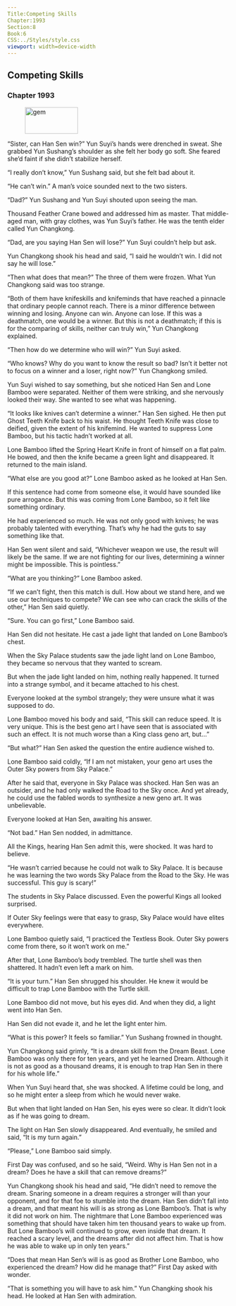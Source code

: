 ```yaml
---
Title:Competing Skills 
Chapter:1993 
Section:8 
Book:6 
CSS:../Styles/style.css 
viewport: width=device-width
---
```

  
## Competing Skills
### Chapter 1993
  
<figure>
	<img src="../Images/gem.gif" alt="gem" id="gem" width="120" height="60" />
</figure>
  

  
“Sister, can Han Sen win?” Yun Suyi’s hands were drenched in sweat. She grabbed Yun Sushang’s shoulder as she felt her body go soft. She feared she’d faint if she didn’t stabilize herself.

“I really don’t know,” Yun Sushang said, but she felt bad about it.

“He can’t win.” A man’s voice sounded next to the two sisters.

“Dad?” Yun Sushang and Yun Suyi shouted upon seeing the man.

Thousand Feather Crane bowed and addressed him as master. That middle-aged man, with gray clothes, was Yun Suyi’s father. He was the tenth elder called Yun Changkong.

“Dad, are you saying Han Sen will lose?” Yun Suyi couldn’t help but ask.

Yun Changkong shook his head and said, “I said he wouldn’t win. I did not say he will lose.”

“Then what does that mean?” The three of them were frozen. What Yun Changkong said was too strange.

“Both of them have knifeskills and knifeminds that have reached a pinnacle that ordinary people cannot reach. There is a minor difference between winning and losing. Anyone can win. Anyone can lose. If this was a deathmatch, one would be a winner. But this is not a deathmatch; if this is for the comparing of skills, neither can truly win,” Yun Changkong explained.

“Then how do we determine who will win?” Yun Suyi asked.

“Who knows? Why do you want to know the result so bad? Isn’t it better not to focus on a winner and a loser, right now?” Yun Changkong smiled.

Yun Suyi wished to say something, but she noticed Han Sen and Lone Bamboo were separated. Neither of them were striking, and she nervously looked their way. She wanted to see what was happening.

“It looks like knives can’t determine a winner.” Han Sen sighed. He then put Ghost Teeth Knife back to his waist. He thought Teeth Knife was close to deified, given the extent of his knifemind. He wanted to suppress Lone Bamboo, but his tactic hadn’t worked at all.

Lone Bamboo lifted the Spring Heart Knife in front of himself on a flat palm. He bowed, and then the knife became a green light and disappeared. It returned to the main island.

“What else are you good at?” Lone Bamboo asked as he looked at Han Sen.

If this sentence had come from someone else, it would have sounded like pure arrogance. But this was coming from Lone Bamboo, so it felt like something ordinary.

He had experienced so much. He was not only good with knives; he was probably talented with everything. That’s why he had the guts to say something like that.

Han Sen went silent and said, “Whichever weapon we use, the result will likely be the same. If we are not fighting for our lives, determining a winner might be impossible. This is pointless.”

“What are you thinking?” Lone Bamboo asked.

“If we can’t fight, then this match is dull. How about we stand here, and we use our techniques to compete? We can see who can crack the skills of the other,” Han Sen said quietly.

“Sure. You can go first,” Lone Bamboo said.

Han Sen did not hesitate. He cast a jade light that landed on Lone Bamboo’s chest.

When the Sky Palace students saw the jade light land on Lone Bamboo, they became so nervous that they wanted to scream.

But when the jade light landed on him, nothing really happened. It turned into a strange symbol, and it became attached to his chest.

Everyone looked at the symbol strangely; they were unsure what it was supposed to do.

Lone Bamboo moved his body and said, “This skill can reduce speed. It is very unique. This is the best geno art I have seen that is associated with such an effect. It is not much worse than a King class geno art, but…”

“But what?” Han Sen asked the question the entire audience wished to.

Lone Bamboo said coldly, “If I am not mistaken, your geno art uses the Outer Sky powers from Sky Palace.”

After he said that, everyone in Sky Palace was shocked. Han Sen was an outsider, and he had only walked the Road to the Sky once. And yet already, he could use the fabled words to synthesize a new geno art. It was unbelievable.

Everyone looked at Han Sen, awaiting his answer.

“Not bad.” Han Sen nodded, in admittance.

All the Kings, hearing Han Sen admit this, were shocked. It was hard to believe.

“He wasn’t carried because he could not walk to Sky Palace. It is because he was learning the two words Sky Palace from the Road to the Sky. He was successful. This guy is scary!”

The students in Sky Palace discussed. Even the powerful Kings all looked surprised.

If Outer Sky feelings were that easy to grasp, Sky Palace would have elites everywhere.

Lone Bamboo quietly said, “I practiced the Textless Book. Outer Sky powers come from there, so it won’t work on me.”

After that, Lone Bamboo’s body trembled. The turtle shell was then shattered. It hadn’t even left a mark on him.

“It is your turn.” Han Sen shrugged his shoulder. He knew it would be difficult to trap Lone Bamboo with the Turtle skill.

Lone Bamboo did not move, but his eyes did. And when they did, a light went into Han Sen.

Han Sen did not evade it, and he let the light enter him.

“What is this power? It feels so familiar.” Yun Sushang frowned in thought.

Yun Changkong said grimly, “It is a dream skill from the Dream Beast. Lone Bamboo was only there for ten years, and yet he learned Dream. Although it is not as good as a thousand dreams, it is enough to trap Han Sen in there for his whole life.”

When Yun Suyi heard that, she was shocked. A lifetime could be long, and so he might enter a sleep from which he would never wake.

But when that light landed on Han Sen, his eyes were so clear. It didn’t look as if he was going to dream.

The light on Han Sen slowly disappeared. And eventually, he smiled and said, “It is my turn again.”

“Please,” Lone Bamboo said simply.

First Day was confused, and so he said, “Weird. Why is Han Sen not in a dream? Does he have a skill that can remove dreams?”

Yun Changkong shook his head and said, “He didn’t need to remove the dream. Snaring someone in a dream requires a stronger will than your opponent, and for that foe to stumble into the dream. Han Sen didn’t fall into a dream, and that meant his will is as strong as Lone Bamboo’s. That is why it did not work on him. The nightmare that Lone Bamboo experienced was something that should have taken him ten thousand years to wake up from. But Lone Bamboo’s will continued to grow, even inside that dream. It reached a scary level, and the dreams after did not affect him. That is how he was able to wake up in only ten years.”

“Does that mean Han Sen’s will is as good as Brother Lone Bamboo, who experienced the dream? How did he manage that?” First Day asked with wonder.

“That is something you will have to ask him.” Yun Changking shook his head. He looked at Han Sen with admiration.